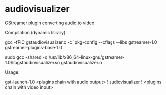 # audiovisualizer
GStreamer plugin converting audio to video


Compilation (dynamic library):

gcc -fPIC gstaudiovisualizer.c -c \`pkg-config --cflags --libs gstreamer-1.0 gstreamer-plugins-base-1.0\`

sudo gcc -shared -o /usr/lib/x86_64-linux-gnu/gstreamer-1.0/libgstaudiovisualizer.so gstaudiovisualizer.o


Usage:

gst-launch-1.0 \<plugins chain with audio output\> ! audiovisualizer ! \<plugins chain with video input\>

